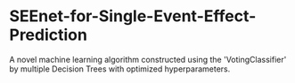 # SEEnet-for-Single-Event-Effect-Prediction
A novel machine learning algorithm constructed using the 'VotingClassifier' by multiple Decision Trees with optimized hyperparameters.
